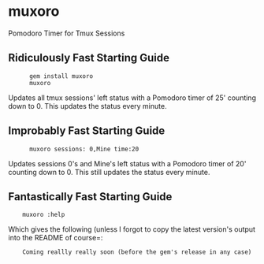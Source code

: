 # muxoro

Pomodoro Timer for Tmux Sessions

## Ridiculously Fast Starting Guide

```
      gem install muxoro
      muxoro
```

Updates all tmux sessions' left status with a Pomodoro timer of 25' counting down to 0.
This updates the status every minute.

## Improbably Fast Starting Guide


```
      muxoro sessions: 0,Mine time:20
```

Updates sessions 0's and Mine's left status with a Pomodoro timer of 20' counting down to 0.
This still updates the status every minute.


## Fantastically Fast Starting Guide


```
    muxoro :help
```

Which gives the following (unless I forgot to copy the latest version's output into the README of course=:

```
    Coming reallly really soon (before the gem's release in any case)
```

